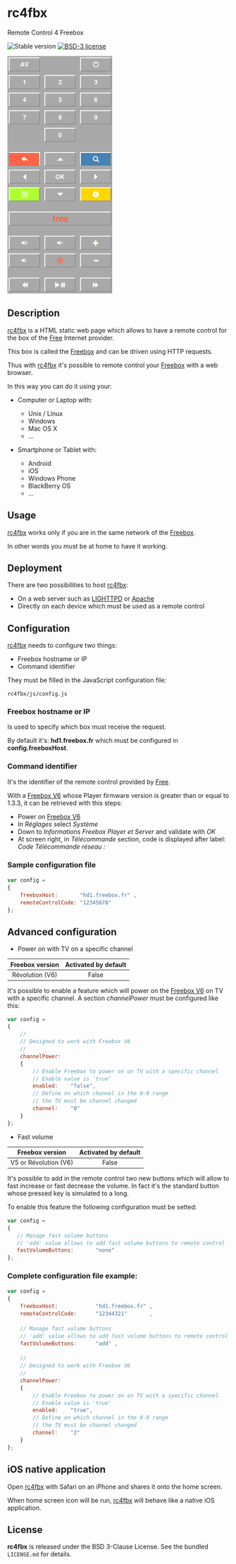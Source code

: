 # rc4fbx

Remote Control 4 Freebox

![Stable version](https://img.shields.io/badge/stable-2.1.0-blue.svg)
[![BSD-3 license](https://img.shields.io/badge/license-BSD--3--Clause-428F7E.svg)](https://tldrlegal.com/license/bsd-3-clause-license-%28revised%29)

![rc4fbx](/doc/images/rc4fbx.png?raw=true "rc4fbx")

## Description

[rc4fbx](https://github.com/cyosp/rc4fbx) is a HTML static web page which allows to have a remote control for the box of the [Free](http://www.free.fr) Internet provider.

This box is called the [Freebox](http://www.free.fr/adsl/freebox-revolution.html) and can be driven using HTTP requests.

Thus with [rc4fbx](https://github.com/cyosp/rc4fbx) it's possible to remote control your [Freebox](http://www.free.fr/adsl/freebox-revolution.html) with a web browser.

In this way you can do it using your:

 * Computer or Laptop with:
	* Unix / Linux
	* Windows
	* Mac OS X
	* ...

 * Smartphone or Tablet with:
	* Android
	* iOS
	* Windows Phone
	* BlackBerry OS
	* ...

## Usage

[rc4fbx](https://github.com/cyosp/rc4fbx) works only if you are in the same network of the [Freebox](http://www.free.fr/adsl/freebox-revolution.html).

In other words you must be at home to have it working.

## Deployment

There are two possibilities to host [rc4fbx](https://github.com/cyosp/rc4fbx):
 * On a web server such as [LIGHTTPD](http://www.lighttpd.net) or [Apache](https://httpd.apache.org/)
 * Directly on each device which must be used as a remote control

## Configuration

[rc4fbx](https://github.com/cyosp/rc4fbx) needs to configure two things:
 * Freebox hostname or IP
 * Command identifier

They must be filled in the JavaScript configuration file:

	rc4fbx/js/config.js

### Freebox hostname or IP

Is used to specify which box must receive the request.

By default it's: **hd1.freebox.fr** which must be configured in **config.freeboxHost**.

### Command identifier

It's the identifier of the remote control provided by [Free](http://www.free.fr).

With a [Freebox V6](http://www.free.fr/adsl/freebox-revolution.html) whose Player firmware version is greater than or equal to 1.3.3, it can be retrieved with this steps:
 * Power on [Freebox V6](http://www.free.fr/adsl/freebox-revolution.html)
 * In *Réglages* select *Système*
 * Down to *Informations Freebox Player et Server* and validate with *OK*
 * At screen right, in *Télécommande* section, code is displayed after label: *Code Télécommande réseau :*

### Sample configuration file

```js
var config =
{
	freeboxHost:       "hd1.freebox.fr" ,
	remoteControlCode: "12345678"
};
```

## Advanced configuration

 * Power on with TV on a specific channel

| Freebox version | Activated by default |
|:---------------:|:--------------------:|
| Révolution (V6) | False                |

It's possible to enable a feature which will power on the [Freebox  V6](http://www.free.fr/adsl/freebox-revolution.html) on TV with a specific channel.
A section *channelPower* must be configured like this:
```js
var config =
{
    //
	// Designed to work with Freebox V6
	//
	channelPower:
	{
		// Enable Freebox to power on on TV with a specific channel
		// Enable value is 'true'
		enabled:	"false",
		// Define on which channel in the 0-9 range
		// the TV must be channel changed
		channel:	"0"
	}
};
```

 * Fast volume

| Freebox version       | Activated by default |
|:---------------------:|:--------------------:|
| V5 or Révolution (V6) | False                |

It's possible to add in the remote control two new buttons which will allow to fast increase or fast decrease the volume. In fact it's the standard button whose pressed key is simulated to a long.

To enable this feature the following configuration must be setted:
```js
var config =
{
   // Manage fast volume buttons
   // 'add' value allows to add fast volume buttons to remote control
   fastVolumeButtons:		"none"
};
```

### Complete configuration file example:

```js
var config =
{
	freeboxHost:            "hd1.freebox.fr" ,
	remoteControlCode:      "12344321"       ,

	// Manage fast volume buttons
	// 'add' value allows to add fast volume buttons to remote control
	fastVolumeButtons:      "add" ,

	//
	// Designed to work with Freebox V6
	//
	channelPower:
	{
		// Enable Freebox to power on on TV with a specific channel
		// Enable value is 'true'
		enabled:    "true",
		// Define on which channel in the 0-9 range
		// the TV must be channel changed
		channel:    "2"
	}
};
```

## iOS native application

Open [rc4fbx](https://github.com/cyosp/rc4fbx) with Safari on an iPhone and shares it onto the home screen.

When home screen icon will be run, [rc4fbx](https://github.com/cyosp/rc4fbx) will behave like a native iOS application.

## License

**rc4fbx** is released under the BSD 3-Clause License. See the bundled `LICENSE.md` for details.